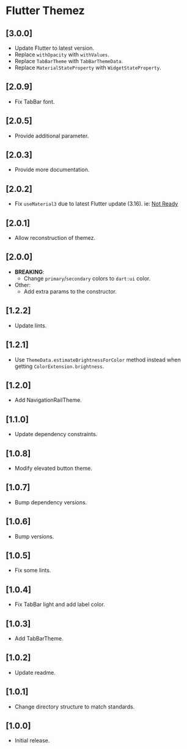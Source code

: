 # Flutter Themez

## [3.0.0]

- Update Flutter to latest version.
- Replace `withOpacity` with `withValues`.
- Replace `TabBarTheme` with `TabBarThemeData`.
- Replace `MaterialStateProperty` with `WidgetStateProperty`.

## [2.0.9]

- Fix TabBar font.

## [2.0.5]

- Provide additional parameter.

## [2.0.3]

- Provide more documentation.

## [2.0.2]

- Fix `useMaterial3` due to latest Flutter update (3.16). ie: [Not Ready](https://i.imgflip.com/38gn2a.jpg)

## [2.0.1]

- Allow reconstruction of themez.

## [2.0.0]

- **BREAKING**:
  - Change `primary`/`secondary` colors to `dart:ui` color.
- Other:
  - Add extra params to the constructor.

## [1.2.2]

- Update lints.

## [1.2.1]

- Use `ThemeData.estimateBrightnessForColor` method instead when getting `ColorExtension.brightness`.

## [1.2.0]

- Add NavigationRailTheme.

## [1.1.0]

- Update dependency constraints.

## [1.0.8]

- Modify elevated button theme.

## [1.0.7]

- Bump dependency versions.

## [1.0.6]

- Bump versions.

## [1.0.5]

- Fix some lints.

## [1.0.4]

- Fix TabBar light and add label color.

## [1.0.3]

- Add TabBarTheme.

## [1.0.2]

- Update readme.

## [1.0.1]

- Change directory structure to match standards.

## [1.0.0]

- Initial release.
